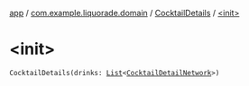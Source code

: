 [app](../../index.md) / [com.example.liquorade.domain](../index.md) / [CocktailDetails](index.md) / [&lt;init&gt;](./-init-.md)

# &lt;init&gt;

`CocktailDetails(drinks: `[`List`](https://kotlinlang.org/api/latest/jvm/stdlib/kotlin.collections/-list/index.html)`<`[`CocktailDetailNetwork`](../-cocktail-detail-network/index.md)`>)`